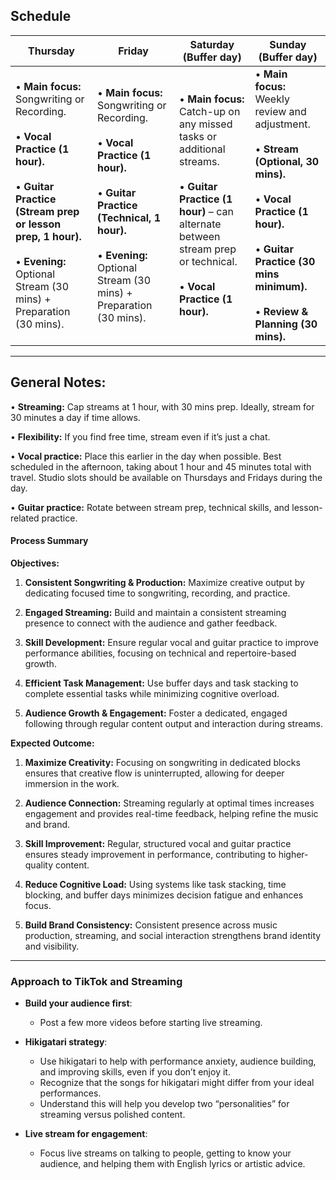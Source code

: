 ## Schedule


| **Thursday**                                                                                                                                                                                                                  | **Friday**                                                                                                                                                                                                       | **Saturday (Buffer day)**                                                                                                                                                                           | **Sunday (Buffer day)**                                                                                                                                                                                                  |
| ----------------------------------------------------------------------------------------------------------------------------------------------------------------------------------------------------------------------------- | ---------------------------------------------------------------------------------------------------------------------------------------------------------------------------------------------------------------- | --------------------------------------------------------------------------------------------------------------------------------------------------------------------------------------------------- | ------------------------------------------------------------------------------------------------------------------------------------------------------------------------------------------------------------------------ |
| • **Main focus:** Songwriting or Recording.<br><br>• **Vocal Practice (1 hour).**<br><br>• **Guitar Practice (Stream prep or lesson prep, 1 hour).**<br><br>• **Evening:** Optional Stream (30 mins) + Preparation (30 mins). | • **Main focus:** Songwriting or Recording.<br><br>• **Vocal Practice (1 hour).**<br><br>• **Guitar Practice (Technical, 1 hour).**<br><br>• **Evening:** Optional Stream (30 mins) + Preparation (30 mins).<br> | • **Main focus:** Catch-up on any missed tasks or additional streams.<br><br>• **Guitar Practice (1 hour)** – can alternate between stream prep or technical.<br><br>• **Vocal Practice (1 hour).** | • **Main focus:** Weekly review and adjustment.<br><br>• **Stream (Optional, 30 mins).**<br><br>• **Vocal Practice (1 hour).**<br><br>• **Guitar Practice (30 mins minimum).**<br><br>• **Review & Planning (30 mins).** |



---
## **General Notes:**

• **Streaming:** Cap streams at 1 hour, with 30 mins prep. Ideally, stream for 30 minutes a day if time allows.

• **Flexibility:** If you find free time, stream even if it’s just a chat.

• **Vocal practice:** Place this earlier in the day when possible. Best scheduled in the afternoon, taking about 1 hour and 45 minutes total with travel. Studio slots should be available on Thursdays and Fridays during the day.

• **Guitar practice:** Rotate between stream prep, technical skills, and lesson-related practice.

#### Process Summary

**Objectives:**

1. **Consistent Songwriting & Production:** Maximize creative output by dedicating focused time to songwriting, recording, and practice.

2. **Engaged Streaming:** Build and maintain a consistent streaming presence to connect with the audience and gather feedback.

3. **Skill Development:** Ensure regular vocal and guitar practice to improve performance abilities, focusing on technical and repertoire-based growth.

4. **Efficient Task Management:** Use buffer days and task stacking to complete essential tasks while minimizing cognitive overload.

5. **Audience Growth & Engagement:** Foster a dedicated, engaged following through regular content output and interaction during streams.
  
**Expected Outcome:**

1. **Maximize Creativity:** Focusing on songwriting in dedicated blocks ensures that creative flow is uninterrupted, allowing for deeper immersion in the work.

2. **Audience Connection:** Streaming regularly at optimal times increases engagement and provides real-time feedback, helping refine the music and brand.

3. **Skill Improvement:** Regular, structured vocal and guitar practice ensures steady improvement in performance, contributing to higher-quality content.

4. **Reduce Cognitive Load:** Using systems like task stacking, time blocking, and buffer days minimizes decision fatigue and enhances focus.

5. **Build Brand Consistency:** Consistent presence across music production, streaming, and social interaction strengthens brand identity and visibility.

---
### Approach to TikTok and Streaming

- **Build your audience first**:
    - Post a few more videos before starting live streaming.

- **Hikigatari strategy**:
    - Use hikigatari to help with performance anxiety, audience building, and improving skills, even if you don’t enjoy it.
    - Recognize that the songs for hikigatari might differ from your ideal performances.
    - Understand this will help you develop two “personalities” for streaming versus polished content.

- **Live stream for engagement**:
    - Focus live streams on talking to people, getting to know your audience, and helping them with English lyrics or artistic advice.